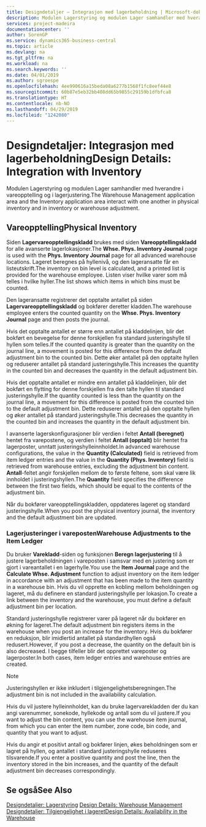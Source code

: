 ```yaml
---
title: Designdetaljer – Integrasjon med lagerbeholdning | Microsoft-dokumentasjon
description: Modulen Lagerstyring og modulen Lager samhandler med hverandre i vareopptelling og i lagerjustering.
services: project-madeira
documentationcenter: ''
author: SorenGP
ms.service: dynamics365-business-central
ms.topic: article
ms.devlang: na
ms.tgt_pltfrm: na
ms.workload: na
ms.search.keywords: ''
ms.date: 04/01/2019
ms.author: sgroespe
ms.openlocfilehash: 4ee990616a15beda08a6277b1568f1fc8eef44e8
ms.sourcegitcommit: 60b87e5eb32bb408dd65b9855c29159b1dfbfca8
ms.translationtype: HT
ms.contentlocale: nb-NO
ms.lasthandoff: 04/29/2019
ms.locfileid: "1242080"
---
```

# <a name="design-details-integration-with-inventory"></a><span data-ttu-id="0e1dd-103">Designdetaljer: Integrasjon med lagerbeholdning</span><span class="sxs-lookup"><span data-stu-id="0e1dd-103">Design Details: Integration with Inventory</span></span>
<span data-ttu-id="0e1dd-104">Modulen Lagerstyring og modulen Lager samhandler med hverandre i vareopptelling og i lagerjustering.</span><span class="sxs-lookup"><span data-stu-id="0e1dd-104">The Warehouse Management application area and the Inventory application area interact with one another in physical inventory and in inventory or warehouse adjustment.</span></span>  
  
## <a name="physical-inventory"></a><span data-ttu-id="0e1dd-105">Vareopptelling</span><span class="sxs-lookup"><span data-stu-id="0e1dd-105">Physical Inventory</span></span>  
 <span data-ttu-id="0e1dd-106">Siden **Lagervareopptellingskladd** brukes med siden **Vareopptellingskladd** for alle avanserte lagerlokasjoner.</span><span class="sxs-lookup"><span data-stu-id="0e1dd-106">The **Whse. Phys. Inventory Journal** page is used with the **Phys. Inventory Journal** page for all advanced warehouse locations.</span></span> <span data-ttu-id="0e1dd-107">Lageret beregnes på hyllenivå, og den lageransatte får en listeutskrift.</span><span class="sxs-lookup"><span data-stu-id="0e1dd-107">The inventory on bin level is calculated, and a printed list is provided for the warehouse employee.</span></span> <span data-ttu-id="0e1dd-108">Listen viser hvilke varer som må telles i hvilke hyller.</span><span class="sxs-lookup"><span data-stu-id="0e1dd-108">The list shows which items in which bins must be counted.</span></span>  
  
 <span data-ttu-id="0e1dd-109">Den lageransatte registrerer det opptalte antallet på siden **Lagervareopptellingskladd** og bokfører deretter kladden.</span><span class="sxs-lookup"><span data-stu-id="0e1dd-109">The warehouse employee enters the counted quantity on the **Whse. Phys. Inventory Journal** page and then posts the journal.</span></span>  
  
 <span data-ttu-id="0e1dd-110">Hvis det opptalte antallet er større enn antallet på kladdelinjen, blir det bokført en bevegelse for denne forskjellen fra standard justeringshylle til hyllen som telles.</span><span class="sxs-lookup"><span data-stu-id="0e1dd-110">If the counted quantity is greater than the quantity on the journal line, a movement is posted for this difference from the default adjustment bin to the counted bin.</span></span> <span data-ttu-id="0e1dd-111">Dette øker antallet på den opptalte hyllen og reduserer antallet på standard justeringshylle.</span><span class="sxs-lookup"><span data-stu-id="0e1dd-111">This increases the quantity in the counted bin and decreases the quantity in the default adjustment bin.</span></span>  
  
 <span data-ttu-id="0e1dd-112">Hvis det opptalte antallet er mindre enn antallet på kladdelinjen, blir det bokført en flytting for denne forskjellen fra den talte hyllen til standard justeringshylle.</span><span class="sxs-lookup"><span data-stu-id="0e1dd-112">If the quantity counted is less than the quantity on the journal line, a movement for this difference is posted from the counted bin to the default adjustment bin.</span></span> <span data-ttu-id="0e1dd-113">Dette reduserer antallet på den opptalte hyllen og øker antallet på standard justeringshylle.</span><span class="sxs-lookup"><span data-stu-id="0e1dd-113">This decreases the quantity in the counted bin and increases the quantity in the default adjustment bin.</span></span>  
  
 <span data-ttu-id="0e1dd-114">I avanserte lagerskonfigurasjoner blir verdien i feltet **Antall (beregnet)** hentet fra varepostene, og verdien i feltet **Antall (opptalt)** blir hentet fra lagerposter, unntatt justeringshylleinnholdet.</span><span class="sxs-lookup"><span data-stu-id="0e1dd-114">In advanced warehouse configurations, the value in the **Quantity (Calculated)** field is retrieved from item ledger entries and the value in the **Quantity (Phys. Inventory)** field is retrieved from warehouse entries, excluding the adjustment bin content.</span></span> <span data-ttu-id="0e1dd-115">**Antall**-feltet angir forskjellen mellom de to første feltene, som skal være lik innholdet i justeringshyllen.</span><span class="sxs-lookup"><span data-stu-id="0e1dd-115">The **Quantity** field specifies the difference between the first two fields, which should be equal to the contents of the adjustment bin.</span></span>  
  
 <span data-ttu-id="0e1dd-116">Når du bokfører vareopptellingskladden, oppdateres lageret og standard justeringshylle.</span><span class="sxs-lookup"><span data-stu-id="0e1dd-116">When you post the physical inventory journal, the inventory and the default adjustment bin are updated.</span></span>  
  
### <a name="warehouse-adjustments-to-the-item-ledger"></a><span data-ttu-id="0e1dd-117">Lagerjusteringer i vareposten</span><span class="sxs-lookup"><span data-stu-id="0e1dd-117">Warehouse Adjustments to the Item Ledger</span></span>  
 <span data-ttu-id="0e1dd-118">Du bruker **Varekladd**-siden og funksjonen **Beregn lagerjustering** til å justere lagerbeholdningen i vareposten i samsvar med en justering som er gjort i vareantallet i en lagerhylle.</span><span class="sxs-lookup"><span data-stu-id="0e1dd-118">You use the **Item Journal** page and the **Calculate Whse. Adjustment** function to adjust inventory on the item ledger in accordance with an adjustment that has been made to the item quantity in a warehouse bin.</span></span> <span data-ttu-id="0e1dd-119">Hvis du vil opprette en kobling mellom beholdningen og lageret, må du definere en standard justeringshylle per lokasjon.</span><span class="sxs-lookup"><span data-stu-id="0e1dd-119">To create a link between the inventory and the warehouse, you must define a default adjustment bin per location.</span></span>  
  
 <span data-ttu-id="0e1dd-120">Standard justeringshylle registrerer varer på lageret når du bokfører en økning for lageret.</span><span class="sxs-lookup"><span data-stu-id="0e1dd-120">The default adjustment bin registers items in the warehouse when you post an increase for the inventory.</span></span> <span data-ttu-id="0e1dd-121">Hvis du bokfører en reduksjon, blir imidlertid antallet på standardhyllen også redusert.</span><span class="sxs-lookup"><span data-stu-id="0e1dd-121">However, if you post a decrease, the quantity on the default bin is also decreased.</span></span> <span data-ttu-id="0e1dd-122">I begge tilfeller blir det opprettet vareposter og lagerposter.</span><span class="sxs-lookup"><span data-stu-id="0e1dd-122">In both cases, item ledger entries and warehouse entries are created.</span></span>  
  
> [!NOTE]  
>  <span data-ttu-id="0e1dd-123">Justeringshyllen er ikke inkludert i tilgjengelighetsberegningen.</span><span class="sxs-lookup"><span data-stu-id="0e1dd-123">The adjustment bin is not included in the availability calculation.</span></span>  
  
 <span data-ttu-id="0e1dd-124">Hvis du vil justere hylleinnholdet, kan du bruke lagervarekladden der du kan angi varenummer, sonekode, hyllekode og antall som du vil justere.</span><span class="sxs-lookup"><span data-stu-id="0e1dd-124">If you want to adjust the bin content, you can use the warehouse item journal, from which you can enter the item number, zone code, bin code, and quantity that you want to adjust.</span></span>  
  
 <span data-ttu-id="0e1dd-125">Hvis du angir et positivt antall og bokfører linjen, økes beholdningen som er lagret på hyllen, og antallet i standard justeringshylle reduseres tilsvarende.</span><span class="sxs-lookup"><span data-stu-id="0e1dd-125">If you enter a positive quantity and post the line, then the inventory stored in the bin increases, and the quantity of the default adjustment bin decreases correspondingly.</span></span>  
  
## <a name="see-also"></a><span data-ttu-id="0e1dd-126">Se også</span><span class="sxs-lookup"><span data-stu-id="0e1dd-126">See Also</span></span>  
 <span data-ttu-id="0e1dd-127">[Designdetaljer: Lagerstyring](design-details-warehouse-management.md) </span><span class="sxs-lookup"><span data-stu-id="0e1dd-127">[Design Details: Warehouse Management](design-details-warehouse-management.md) </span></span>  
 [<span data-ttu-id="0e1dd-128">Designdetaljer: Tilgjengelighet i lageret</span><span class="sxs-lookup"><span data-stu-id="0e1dd-128">Design Details: Availability in the Warehouse</span></span>](design-details-availability-in-the-warehouse.md)